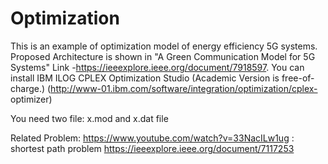 # Optimization
This is an example of optimization model of energy efficiency 5G systems. Proposed Architecture is shown in "A Green Communication Model for 5G Systems" Link -https://ieeexplore.ieee.org/document/7918597.
You can install IBM ILOG CPLEX Optimization Studio (Academic Version is free-of-charge.) 
(http://www-01.ibm.com/software/integration/optimization/cplex- optimizer)

You need two file: x.mod and x.dat file


Related Problem: 
https://www.youtube.com/watch?v=33NacILw1ug   :  shortest path problem
https://ieeexplore.ieee.org/document/7117253

